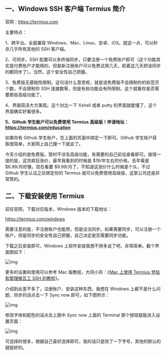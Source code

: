 ## 一、Windows SSH 客户端 Termius 简介

官网：https://termius.com

主要特点：

1、跨平台。全面兼容 Windows、Mac、Linux、安卓、iOS。就这一点，可以秒杀几乎所有其他的 SSH 客户端。

2、可同步。SSH 配置可以多终端同步，只要注册一个免费账户即可（这个功能其实是付费账户才能用的，但是新注册账户可以免费试用几天，趁着这几天把该同步的都同步了）。当然，这个安全性自己把握。

3、免费版无基础性限制。这句话什么意思呢，就是说免费版不会限制你的标签页个数，不会限制你 SSH 连接数等，但是有些功能会有所限制，这个就看你是否需要那些高级功能了。

4、界面简洁大方美观。这个对比一下 Xshell 或者 putty 的界面就能懂了，这个界面确实好看很多。

**5、Github 学生账户可以免费使用 Termius 高级版！申请地址：https://termius.com/education**

如果你有 Github 学生账户，在上面的页面中绑定一下即可。Github 学生账户获取很简单，大家网上自己搜一下就会了。

今天介绍的是免费版，暂时不涉及高级功能，有需要的自己前往查看即可。值得一提的是，这货疯狂涨价，最早我看到的时候是  $19/年左右的价格，去年看是 $6.99/月好像，现在看要 $9.99/月了，不知道这涨价什么时候是个头，不过 Github  学生认证之后绑定你的 Termius 就可以免费使用高级版，这家公司还是非常赞的。

## **二、下载安装使用 Termius**

前往官网，下载对应版本，Windows 版本的下载地址：

https://termius.com/windows

需要注意的是，不注册账户也能用，但是没法同步。如果需要同步，可以注册一个账户，但是同步的安全性自己把握，自己决定是否需要同步功能。

下载之后安装即可，Windows 上软件安装我想不用多说了吧，非常简单。截个界面图如下：

![img](https://www.bandwagonhost.net/wp-content/uploads/2019/09/bandwagonhost_termius_windows2-1024x640.png)

更多的设置和使用可以参考 Mac 版教程，大同小异：《[Mac 上使用 Termius 登陆和管理搬瓦工 SSH 的教程](https://www.bandwagonhost.net/2388.html)》。

介绍到此差不多了，注册账户、安装这种东西，我想在 Windows 上都不是什么问题，同步的话点击一下 Sync now 即可，如下图所示：

![img](https://www.bandwagonhost.net/wp-content/uploads/2019/09/bandwagonhost_termius_windows3-1024x436.png)

修改字体和配色的话点击上图中 Sync now 上面的 Terminal 那个按钮就能进入设置页面：

![img](https://www.bandwagonhost.net/wp-content/uploads/2019/09/bandwagonhost_termius_windows4-1024x640.png)

可选择的很多，根据自己喜好选择即可，我的话只是改了一下字号，其他的默认的就挺好的。